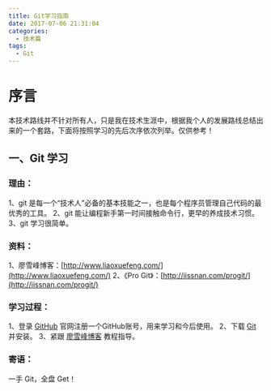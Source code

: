 ```yaml
---
title: Git学习指南
date: 2017-07-06 21:31:04
categories:
  - 技术篇
tags:
  - Git
---
```


# 序言
本技术路线并不针对所有人，只是我在技术生涯中，根据我个人的发展路线总结出来的一个套路，下面将按照学习的先后次序依次列举。仅供参考！
## 一、Git 学习
### 理由：
1、git 是每一个“技术人”必备的基本技能之一，也是每个程序员管理自己代码的最优秀的工具。
2、git 能让编程新手第一时间接触命令行，更早的养成技术习惯。
3、git 学习很简单。
### 资料：
1、廖雪峰博客：[http://www.liaoxuefeng.com/](http://www.liaoxuefeng.com/)
2、《Pro Git》：[http://iissnan.com/progit/](http://iissnan.com/progit/)
### 学习过程：
1、登录 [GitHub](https://github.com/) 官网注册一个GitHub账号，用来学习和今后使用。
2、下载 [Git](https://git-scm.com/downloads) 并安装。
3、紧跟 [廖雪峰博客](http://www.liaoxuefeng.com/wiki/0013739516305929606dd18361248578c67b8067c8c017b000) 教程指导。
### 寄语：
一手 Git，全盘 Get！
